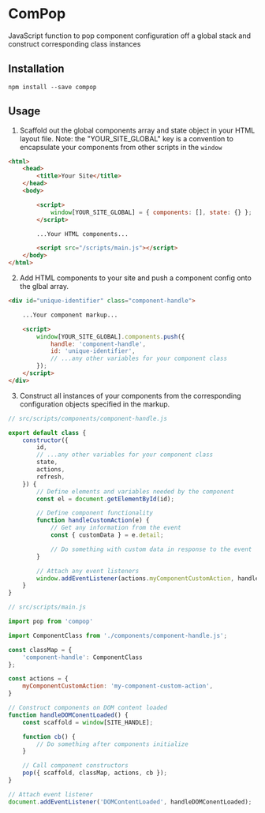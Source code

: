 # ComPop

JavaScript function to pop component configuration off a global stack and construct corresponding class instances

## Installation

```
npm install --save compop
```

## Usage

1. Scaffold out the global components array and state object in your HTML layout file.
Note: the "YOUR_SITE_GLOBAL" key is a convention to encapsulate your components from other scripts in the `window`

```html
<html>
    <head>
        <title>Your Site</title>
    </head>
    <body>

        <script>
            window[YOUR_SITE_GLOBAL] = { components: [], state: {} };
        </script>

        ...Your HTML components...

        <script src="/scripts/main.js"></script>
    </body>
</html>
```

2. Add HTML components to your site and push a component config onto the glbal array.

```html
<div id="unique-identifier" class="component-handle">

    ...Your component markup...

    <script>
        window[YOUR_SITE_GLOBAL].components.push({
            handle: 'component-handle',
            id: 'unique-identifier',
            // ...any other variables for your component class
        });
    </script>
</div>
```

3. Construct all instances of your components from the corresponding configuration objects specified in the markup.

```javascript
// src/scripts/components/component-handle.js

export default class {
    constructor({
        id,
        // ...any other variables for your component class
        state,
        actions,
        refresh,
    }) {
        // Define elements and variables needed by the component
        const el = document.getElementById(id);

        // Define component functionality
        function handleCustomAction(e) {
            // Get any information from the event
            const { customData } = e.detail;

            // Do something with custom data in response to the event
        }

        // Attach any event listeners
        window.addEventListener(actions.myComponentCustomAction, handleCustomAction);
    }
}
```

```javascript
// src/scripts/main.js

import pop from 'compop'

import ComponentClass from './components/component-handle.js';

const classMap = {
    'component-handle': ComponentClass
};

const actions = {
    myComponentCustomAction: 'my-component-custom-action',
}

// Construct components on DOM content loaded
function handleDOMConentLoaded() {
    const scaffold = window[SITE_HANDLE];

    function cb() {
        // Do something after components initialize
    }

    // Call component constructors
    pop({ scaffold, classMap, actions, cb });
}

// Attach event listener
document.addEventListener('DOMContentLoaded', handleDOMConentLoaded);
```
